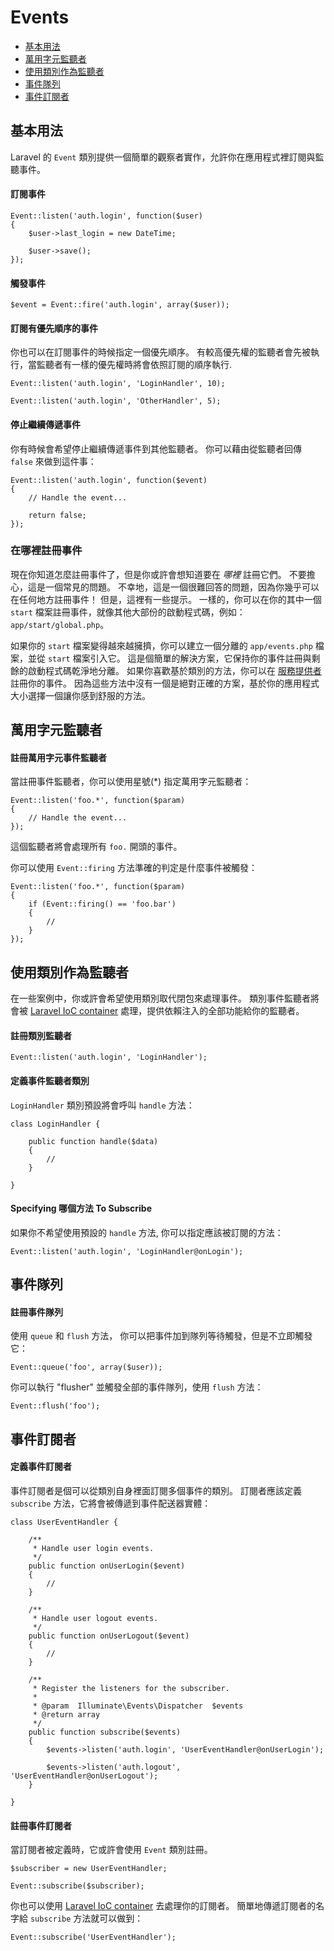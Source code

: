 # Events

- [基本用法](#basic-usage)
- [萬用字元監聽者](#wildcard-listeners)
- [使用類別作為監聽者](#using-classes-as-listeners)
- [事件隊列](#queued-events)
- [事件訂閱者](#event-subscribers)

<a name="basic-usage"></a>
## 基本用法

Laravel 的 `Event` 類別提供一個簡單的觀察者實作，允許你在應用程式裡訂閱與監聽事件。

#### 訂閱事件

	Event::listen('auth.login', function($user)
	{
		$user->last_login = new DateTime;

		$user->save();
	});

#### 觸發事件

	$event = Event::fire('auth.login', array($user));

#### 訂閱有優先順序的事件

你也可以在訂閱事件的時候指定一個優先順序。 有較高優先權的監聽者會先被執行，當監聽者有一樣的優先權時將會依照訂閱的順序執行.

	Event::listen('auth.login', 'LoginHandler', 10);

	Event::listen('auth.login', 'OtherHandler', 5);

#### 停止繼續傳遞事件

你有時候會希望停止繼續傳遞事件到其他監聽者。 你可以藉由從監聽者回傳 `false` 來做到這件事：

	Event::listen('auth.login', function($event)
	{
		// Handle the event...

		return false;
	});

### 在哪裡註冊事件

現在你知道怎麼註冊事件了，但是你或許會想知道要在 _哪裡_ 註冊它們。 不要擔心，這是一個常見的問題。 不幸地，這是一個很難回答的問題，因為你幾乎可以在任何地方註冊事件！ 但是，這裡有一些提示。 一樣的，你可以在你的其中一個 `start` 檔案註冊事件，就像其他大部份的啟動程式碼，例如： `app/start/global.php`。

如果你的 `start` 檔案變得越來越擁擠，你可以建立一個分離的 `app/events.php` 檔案，並從 `start` 檔案引入它。 這是個簡單的解決方案，它保持你的事件註冊與剩餘的啟動程式碼乾淨地分離。 如果你喜歡基於類別的方法，你可以在 [服務提供者](/docs/ioc#service-providers) 註冊你的事件。 因為這些方法中沒有一個是絕對正確的方案，基於你的應用程式大小選擇一個讓你感到舒服的方法。

<a name="wildcard-listeners"></a>
## 萬用字元監聽者

#### 註冊萬用字元事件監聽者

當註冊事件監聽者，你可以使用星號(*) 指定萬用字元監聽者：

	Event::listen('foo.*', function($param)
	{
		// Handle the event...
	});

這個監聽者將會處理所有 `foo.` 開頭的事件。

你可以使用 `Event::firing` 方法準確的判定是什麼事件被觸發：

	Event::listen('foo.*', function($param)
	{
		if (Event::firing() == 'foo.bar')
		{
			//
		}
	});

<a name="using-classes-as-listeners"></a>
## 使用類別作為監聽者

在一些案例中，你或許會希望使用類別取代閉包來處理事件。 類別事件監聽者將會被 [Laravel IoC container](/docs/ioc) 處理，提供依賴注入的全部功能給你的監聽者。

#### 註冊類別監聽者

	Event::listen('auth.login', 'LoginHandler');

#### 定義事件監聽者類別

`LoginHandler` 類別預設將會呼叫 `handle` 方法：

	class LoginHandler {

		public function handle($data)
		{
			//
		}

	}

#### Specifying 哪個方法 To Subscribe

如果你不希望使用預設的 `handle` 方法, 你可以指定應該被訂閱的方法：

	Event::listen('auth.login', 'LoginHandler@onLogin');

<a name="queued-events"></a>
## 事件隊列

#### 註冊事件隊列

使用 `queue` 和 `flush` 方法， 你可以把事件加到隊列等待觸發，但是不立即觸發它：

	Event::queue('foo', array($user));

你可以執行 "flusher" 並觸發全部的事件隊列，使用 `flush` 方法：

	Event::flush('foo');

<a name="event-subscribers"></a>
## 事件訂閱者

#### 定義事件訂閱者

事件訂閱者是個可以從類別自身裡面訂閱多個事件的類別。 訂閱者應該定義 `subscribe` 方法，它將會被傳遞到事件配送器實體：

	class UserEventHandler {

		/**
		 * Handle user login events.
		 */
		public function onUserLogin($event)
		{
			//
		}

		/**
		 * Handle user logout events.
		 */
		public function onUserLogout($event)
		{
			//
		}

		/**
		 * Register the listeners for the subscriber.
		 *
		 * @param  Illuminate\Events\Dispatcher  $events
		 * @return array
		 */
		public function subscribe($events)
		{
			$events->listen('auth.login', 'UserEventHandler@onUserLogin');

			$events->listen('auth.logout', 'UserEventHandler@onUserLogout');
		}

	}

#### 註冊事件訂閱者

當訂閱者被定義時，它或許會使用 `Event` 類別註冊。

	$subscriber = new UserEventHandler;

	Event::subscribe($subscriber);

你也可以使用 [Laravel IoC container](/docs/ioc) 去處理你的訂閱者。 簡單地傳遞訂閱者的名字給 `subscribe` 方法就可以做到：

	Event::subscribe('UserEventHandler');

